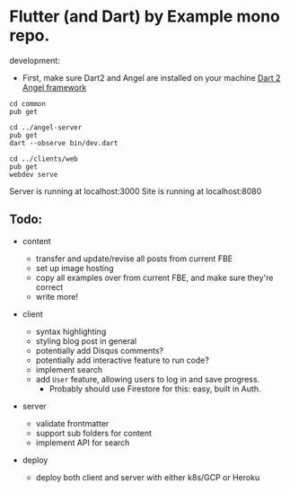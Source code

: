 # Flutter (and Dart) by Example mono repo.

development:

- First, make sure Dart2 and Angel are installed on your machine
[Dart 2](https://dart.dev/get-dart)
[Angel framework](https://github.com/angel-dart)

```text
cd common
pub get

cd ../angel-server
pub get
dart --observe bin/dev.dart

cd ../clients/web
pub get
webdev serve
```

Server is running at localhost:3000
Site is running at localhost:8080


## Todo:

- content
    - transfer and update/revise all posts from current FBE
    - set up image hosting
    - copy all examples over from current FBE, and make sure they're correct
    - write more!
    
- client
    - syntax highlighting
    - styling blog post in general
    - potentially add Disqus comments?
    - potentially add interactive feature to run code?
    - implement search
    - add `User` feature, allowing users to log in and save progress.
        - Probably should use Firestore for this: easy, built in Auth.
    
- server
    - validate frontmatter
    - support sub folders for content
    - implement API for search

- deploy
    - deploy both client and server with either k8s/GCP or Heroku

    
